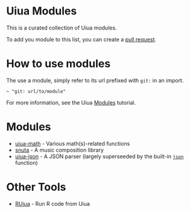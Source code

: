 # Uiua Modules

This is a curated collection of Uiua modules.

To add you module to this list, you can create a [pull request](https://github.com/uiua/uiua-modules/pulls).

# How to use modules

The use a module, simply refer to its url prefixed with `git:` in an import.

```uiua
~ "git: url/to/module"
```

For more information, see the Uiua [Modules](https://uiua.org/tutorial/modules) tutorial.

# Modules

- [uiua-math](https://github.com/Omnikar/uiua-math) - Various math(s)-related functions
- [snuta](https://github.com/remimimimimi/snuta) - A music composition library
- [uiua-json](https://github.com/ekgame/uiua-json) - A JSON parser (largely superseeded by the built-in [`json`](https://uiua.org/docs/json) function)

# Other Tools

- [RUiua](https://github.com/DJAntonBruckner/RUiua) - Run R code from Uiua
